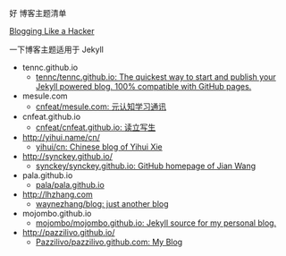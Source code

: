 好 博客主题清单


[Blogging Like a Hacker](http://tom.preston-werner.com/2008/11/17/blogging-like-a-hacker.html)


一下博客主题适用于 Jekyll  

- tennc.github.io
	- [tennc/tennc.github.io: The quickest way to start and publish your Jekyll powered blog. 100% compatible with GitHub pages.](https://github.com/tennc/tennc.github.io)
- mesule.com
	- [cnfeat/mesule.com: 元认知学习通讯](https://github.com/cnfeat/mesule.com)
- cnfeat.github.io
	+ [cnfeat/cnfeat.github.io: 读立写生](https://github.com/cnfeat/cnfeat.github.io)
- http://yihui.name/cn/
	+ [yihui/cn: Chinese blog of Yihui Xie](https://github.com/yihui/cn)
- http://synckey.github.io/
	+ [synckey/synckey.github.io: GitHub homepage of Jian Wang](https://github.com/synckey/synckey.github.io)
- pala.github.io
	+ [pala/pala.github.io](https://github.com/pala/pala.github.io)
- http://lhzhang.com
	+ [waynezhang/blog: just another blog](https://github.com/waynezhang/blog)
- mojombo.github.io
	+ [mojombo/mojombo.github.io: Jekyll source for my personal blog.](https://github.com/mojombo/mojombo.github.io)
- http://pazzilivo.github.io/
	+ [Pazzilivo/pazzilivo.github.com: My Blog](https://github.com/Pazzilivo/pazzilivo.github.com)